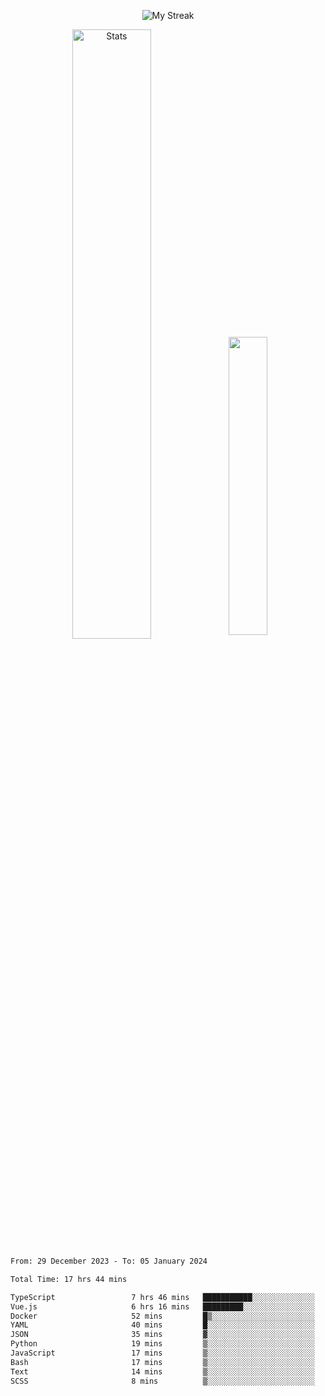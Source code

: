 <p align="center">
<picture>
  <source media="(prefers-color-scheme: dark)" srcset="http://github-readme-streak-stats.herokuapp.com?user=semolik&theme=dark&hide_border=true&background=DD272700">
  <img alt="My Streak" src="http://github-readme-streak-stats.herokuapp.com?user=semolik&hide_border=true">
</picture>
</p>
<div align="center">
  <picture>
    <source media="(prefers-color-scheme: dark)" srcset="https://github-readme-stats.vercel.app/api?username=semolik&show_icons=true&bg_color=DD272700&hide_border=true&theme=dark">
        <img alt="Stats" src="https://github-readme-stats.vercel.app/api?username=semolik&show_icons=true&bg_color=DD272700&hide_border=true" width="50%" >
  </picture>
  <sup>
  <picture>
  <source media="(prefers-color-scheme: dark)" srcset="https://github-readme-stats.vercel.app/api/top-langs/?username=semolik&layout=compact&hide_border=true&bg_color=DD272700&theme=dark">
  <img src="https://github-readme-stats.vercel.app/api/top-langs/?username=semolik&layout=compact&hide_border=true" width="35%" />
  </picture>
  </sup>
</div>
<!--START_SECTION:waka-->

```txt
From: 29 December 2023 - To: 05 January 2024

Total Time: 17 hrs 44 mins

TypeScript                 7 hrs 46 mins   ███████████░░░░░░░░░░░░░░   43.78 %
Vue.js                     6 hrs 16 mins   █████████░░░░░░░░░░░░░░░░   35.38 %
Docker                     52 mins         █▒░░░░░░░░░░░░░░░░░░░░░░░   04.92 %
YAML                       40 mins         █░░░░░░░░░░░░░░░░░░░░░░░░   03.80 %
JSON                       35 mins         ▓░░░░░░░░░░░░░░░░░░░░░░░░   03.29 %
Python                     19 mins         ▒░░░░░░░░░░░░░░░░░░░░░░░░   01.85 %
JavaScript                 17 mins         ▒░░░░░░░░░░░░░░░░░░░░░░░░   01.68 %
Bash                       17 mins         ▒░░░░░░░░░░░░░░░░░░░░░░░░   01.67 %
Text                       14 mins         ▒░░░░░░░░░░░░░░░░░░░░░░░░   01.35 %
SCSS                       8 mins          ▒░░░░░░░░░░░░░░░░░░░░░░░░   00.79 %
```

<!--END_SECTION:waka-->

